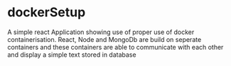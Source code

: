 # dockerSetup

A simple react Application showing use of proper use of docker containerisation. React, Node and MongoDb are build on seperate containers and these containers are able to communicate with each other and display a simple text stored in database
